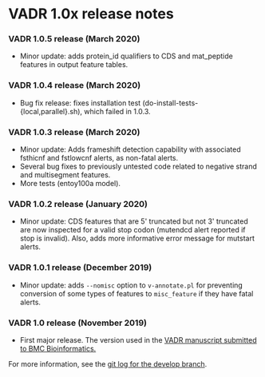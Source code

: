 # VADR 1.0x release notes 

### VADR 1.0.5 release (March 2020)
* Minor update: adds protein_id qualifiers to CDS and mat_peptide
  features in output feature tables.

### VADR 1.0.4 release (March 2020)
* Bug fix release: fixes installation test
  (do-install-tests-{local,parallel}.sh), which failed in 1.0.3.

### VADR 1.0.3 release (March 2020)
* Minor update: Adds frameshift detection capability with associated
  fsthicnf and fstlowcnf alerts, as non-fatal alerts.
* Several bug fixes to previously untested code related to
  negative strand and multisegment features. 
* More tests (entoy100a model).

### VADR 1.0.2 release (January 2020)
* Minor update: CDS features that are 5' truncated but not 3'
  truncated are now inspected for a valid stop codon (mutendcd alert
  reported if stop is invalid). Also, adds more informative error
  message for mutstart alerts.

### VADR 1.0.1 release (December 2019)
* Minor update: adds `--nomisc` option to `v-annotate.pl` for
  preventing conversion of some types of features to `misc_feature` if
  they have fatal alerts. 

### VADR 1.0 release (November 2019)
* First major release. The version used in the [VADR manuscript submitted
  to BMC Bioinformatics.](https://www.biorxiv.org/content/10.1101/852657v1)

For more information, see the [git log for the develop branch](https://github.com/nawrockie/vadr/commits/develop).
